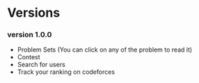 # Versions

### version 1.0.0
- Problem Sets (You can click on any of the problem to read it)
- Contest
- Search for users
- Track your ranking on codeforces 